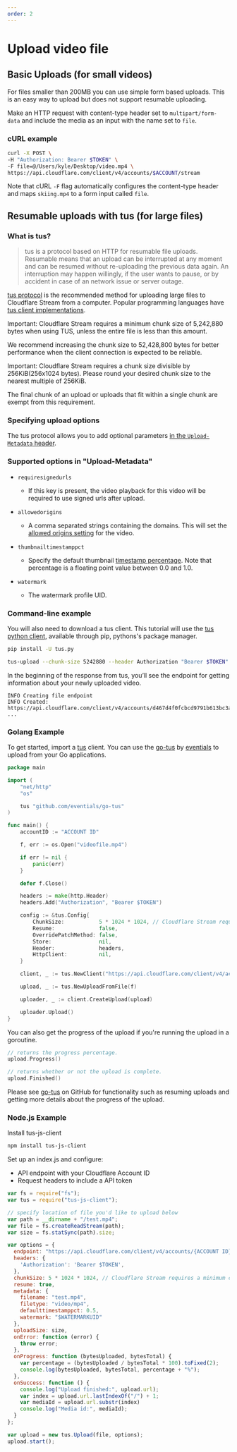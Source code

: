 ```yaml
---
order: 2
---
```


# Upload video file

## Basic Uploads (for small videos)

For files smaller than 200MB you can use simple form based uploads. This is an easy way to upload but does not support resumable uploading.

Make an HTTP request with content-type header set to `multipart/form-data` and include the media as an input with the name set to `file`.

### cURL example

```bash
curl -X POST \
-H "Authorization: Bearer $TOKEN" \
-F file=@/Users/kyle/Desktop/video.mp4 \
https://api.cloudflare.com/client/v4/accounts/$ACCOUNT/stream
```

<Aside>

Note that cURL `-F` flag automatically configures the content-type header and maps `skiing.mp4` to a form input called `file`.

</Aside>

## Resumable uploads with tus (for large files)

### What is tus?

> tus is a protocol based on HTTP for resumable file uploads. Resumable means that an upload can be interrupted at any moment and can be resumed without re-uploading the previous data again. An interruption may happen willingly, if the user wants to pause, or by accident in case of an network issue or server outage.

[tus protocol](https://tus.io) is the recommended method for uploading large files to Cloudflare Stream from a computer. Popular programming languages have [tus client implementations](https://tus.io/implementations.html).

<Aside>

Important: Cloudflare Stream requires a minimum chunk size of 5,242,880 bytes when using TUS, unless the entire file is less than this amount.

We recommend increasing the chunk size to 52,428,800 bytes for better performance when the client connection is expected to be reliable.

</Aside>

<Aside>

Important: Cloudflare Stream requires a chunk size divisible by 256KiB(256x1024 bytes). Please round your desired chunk size to the nearest multiple of 256KiB.

The final chunk of an upload or uploads that fit within a single chunk are exempt from this requirement.

</Aside>

### Specifying upload options

The tus protocol allows you to add optional parameters [in the `Upload-Metadata` header](https://tus.io/protocols/resumable-upload.html#upload-metadata).

### Supported options in "Upload-Metadata"

<Definitions>

- `requiresignedurls`

  - If this key is present, the video playback for this video will be required to use signed urls after upload.

- `allowedorigins`

  - A comma separated strings containing the domains. This will set the [allowed origins setting](/viewing-your-videos/securing-your-stream) for the video.

- `thumbnailtimestamppct`

  - Specify the default thumbnail [timestamp percentage](/viewing-videos/displaying-thumbnails). Note that percentage is a floating point value between 0.0 and 1.0.

- `watermark`

  - The watermark profile UID.

</Definitions>

### Command-line example

<Example>

You will also need to download a tus client. This tutorial will use the [tus python client](https://github.com/tus/tus-py-client), available through pip, pythons's package manager.

```bash
pip install -U tus.py
```

```bash
tus-upload --chunk-size 5242880 --header Authorization "Bearer $TOKEN" $PATH_TO_VIDEO https://api.cloudflare.com/client/v4/accounts/$ACCOUNT/stream
```

In the beginning of the response from tus, you’ll see the endpoint for getting information about your newly uploaded video.

    INFO Creating file endpoint
    INFO Created: https://api.cloudflare.com/client/v4/accounts/d467d4f0fcbcd9791b613bc3a9599cdc/stream/dd5d531a12de0c724bd1275a3b2bc9c6
    ...

</Example>


### Golang Example

<Example>

To get started, import a [tus](https://tus.io) client. You can use the [go-tus](https://github.com/eventials/go-tus) by [eventials](https://github.com/eventials) to upload from your Go applications.

```go
package main

import (
	"net/http"
	"os"

	tus "github.com/eventials/go-tus"
)

func main() {
	accountID := "ACCOUNT ID"

	f, err := os.Open("videofile.mp4")

	if err != nil {
		panic(err)
	}

	defer f.Close()

	headers := make(http.Header)
	headers.Add("Authorization", "Bearer $TOKEN")

	config := &tus.Config{
		ChunkSize:           5 * 1024 * 1024, // Cloudflare Stream requires a minimum chunk size of 5MB.
		Resume:              false,
		OverridePatchMethod: false,
		Store:               nil,
		Header:              headers,
		HttpClient:          nil,
	}

	client, _ := tus.NewClient("https://api.cloudflare.com/client/v4/accounts/"+ accountID +"/stream", config)

	upload, _ := tus.NewUploadFromFile(f)

	uploader, _ := client.CreateUpload(upload)

	uploader.Upload()
}

```

You can also get the progress of the upload if you're running the upload in a goroutine.

```go
// returns the progress percentage.
upload.Progress()

// returns whether or not the upload is complete.
upload.Finished()
```

</Example>

Please see [go-tus](https://github.com/eventials/go-tus) on GitHub for functionality such as resuming uploads and getting more details about the progress of the upload.


### Node.js Example

<Example>

Install tus-js-client

```bash
npm install tus-js-client
```

Set up an index.js and configure:

* API endpoint with your Cloudflare Account ID
* Request headers to include a API token

```javascript
var fs = require("fs");
var tus = require("tus-js-client");

// specify location of file you'd like to upload below
var path = __dirname + "/test.mp4";
var file = fs.createReadStream(path);
var size = fs.statSync(path).size;

var options = {
  endpoint: "https://api.cloudflare.com/client/v4/accounts/{ACCOUNT ID}/stream",
  headers: {
    'Authorization': 'Bearer $TOKEN',
  },
  chunkSize: 5 * 1024 * 1024, // Cloudflare Stream requires a minimum chunk size of 5MB.
  resume: true,
  metadata: {
    filename: "test.mp4",
    filetype: "video/mp4",
    defaulttimestamppct: 0.5,
    watermark: "$WATERMARKUID"
  },
  uploadSize: size,
  onError: function (error) {
    throw error;
  },
  onProgress: function (bytesUploaded, bytesTotal) {
    var percentage = (bytesUploaded / bytesTotal * 100).toFixed(2);
    console.log(bytesUploaded, bytesTotal, percentage + "%");
  },
  onSuccess: function () {
    console.log("Upload finished:", upload.url);
    var index = upload.url.lastIndexOf("/") + 1;
    var mediaId = upload.url.substr(index)
    console.log("Media id:", mediaId);
  }
};

var upload = new tus.Upload(file, options);
upload.start();
```

</Example>
